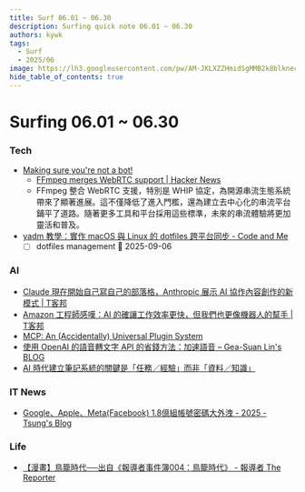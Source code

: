 ```yaml
---
title: Surf 06.01 ~ 06.30
description: Surfing quick note 06.01 ~ 06.30
authors: kywk
tags:
  - Surf
  - 2025/06
image: https://lh3.googleusercontent.com/pw/AM-JKLXZZHmidSgMMB2k8blkneclNRysPXLr__G7rZ4hPi2sN0jC67PHAbX1MyFj8hQX_MTZ6bwIMPwCyu2fu1bU0ZXSX09eu-OlSDb4U-9haUS_wgnVPLaCM6WQLsRbsnocF8X5Edmt35rDjytljbNEMsaf8A=w800-no?authuser=0
hide_table_of_contents: true
---
```


# Surfing 06.01 ~ 06.30

### Tech

- [Making sure you're not a bot!](https://git.ffmpeg.org/gitweb/ffmpeg.git/commit/167e343bbe75515a80db8ee72ffa0c607c944a00)
	- [FFmpeg merges WebRTC support \| Hacker News](https://news.ycombinator.com/item?id=44182186)
	- FFmpeg 整合 WebRTC 支援，特別是 WHIP 協定，為開源串流生態系統帶來了顯著進展。這不僅降低了進入門檻，還為建立去中心化的串流平台鋪平了道路。隨著更多工具和平台採用這些標準，未來的串流體驗將更加靈活和普及。
- [yadm 教學：實作 macOS 與 Linux 的 dotfiles 跨平台同步 - Code and Me](https://blog.kyomind.tw/yadm-cross-platform/)
	- [ ] dotfiles management 📅 2025-09-06

### AI

- [Claude 現在開始自己寫自己的部落格，Anthropic 展示 AI 協作內容創作的新模式 \| T客邦](https://www.techbang.com/posts/123587-claude-ai-blogging-anthropic-collaborative-content)
- [Amazon 工程師感嘆：AI 的確讓工作效率更快，但我們也更像機器人的幫手 \| T客邦](https://www.techbang.com/posts/123502-amazon-engineers-ai-pressure)
- [MCP: An (Accidentally) Universal Plugin System](https://worksonmymachine.substack.com/p/mcp-an-accidentally-universal-plugin)
- [使用 OpenAI 的語音轉文字 API 的省錢方法：加速語音 – Gea-Suan Lin's BLOG](https://blog.gslin.org/archives/2025/06/27/12490/)
- [AI 時代建立筆記系統的關鍵是「任務／經驗」而非「資料／知識」](https://www.playpcesor.com/2025/06/ai.html)

### IT News

- [Google、Apple、Meta(Facebook) 1.8億組帳號密碼大外洩 - 2025 - Tsung's Blog](https://blog.longwin.com.tw/2025/06/news-google-apple-meta-facebook-password-crack-hack-security-2025/)

### Life

- [【漫畫】鳥籠時代──出自《報導者事件簿004：鳥籠時代》 - 報導者 The Reporter](https://www.twreporter.org/a/era-of-small-sized-housing-unit-comic)
